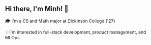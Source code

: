 ## Hi there, I'm Minh! 👋

🎓 I'm a CS and Math major at Dickinson College ('27)

💡 I'm interested in full-stack development, product management, and MLOps
